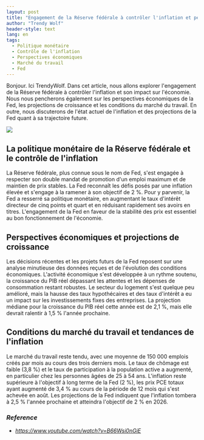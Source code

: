 ```yaml
---
layout: post
title: "Engagement de la Réserve fédérale à contrôler l'inflation et perspectives économiques"
author: "Trendy Wolf"
header-style: text
lang: en
tags:
  - Politique monétaire
  - Contrôle de l'inflation
  - Perspectives économiques
  - Marché du travail
  - Fed
---
```


Bonjour. Ici TrendyWolf. Dans cet article, nous allons explorer l'engagement de la Réserve fédérale à contrôler l'inflation et son impact sur l'économie. Nous nous pencherons également sur les perspectives économiques de la Fed, les projections de croissance et les conditions du marché du travail. En outre, nous discuterons de l'état actuel de l'inflation et des projections de la Fed quant à sa trajectoire future.

<img
    src="https://i.ytimg.com/vi/B66Wsi0nGiE/hqdefault.jpg"
/>


## La politique monétaire de la Réserve fédérale et le contrôle de l'inflation
La Réserve fédérale, plus connue sous le nom de Fed, s'est engagée à respecter son double mandat de promotion d'un emploi maximum et de maintien de prix stables. La Fed reconnaît les défis posés par une inflation élevée et s'engage à la ramener à son objectif de 2 %. Pour y parvenir, la Fed a resserré sa politique monétaire, en augmentant le taux d'intérêt directeur de cinq points et quart et en réduisant rapidement ses avoirs en titres. L'engagement de la Fed en faveur de la stabilité des prix est essentiel au bon fonctionnement de l'économie.

## Perspectives économiques et projections de croissance
Les décisions récentes et les projets futurs de la Fed reposent sur une analyse minutieuse des données reçues et de l'évolution des conditions économiques. L'activité économique s'est développée à un rythme soutenu, la croissance du PIB réel dépassant les attentes et les dépenses de consommation restant robustes. Le secteur du logement s'est quelque peu amélioré, mais la hausse des taux hypothécaires et des taux d'intérêt a eu un impact sur les investissements fixes des entreprises. La projection médiane pour la croissance du PIB réel cette année est de 2,1 %, mais elle devrait ralentir à 1,5 % l'année prochaine.

## Conditions du marché du travail et tendances de l'inflation
Le marché du travail reste tendu, avec une moyenne de 150 000 emplois créés par mois au cours des trois derniers mois. Le taux de chômage est faible (3,8 %) et le taux de participation à la population active a augmenté, en particulier chez les personnes âgées de 25 à 54 ans. L'inflation reste supérieure à l'objectif à long terme de la Fed (2 %), les prix PCE totaux ayant augmenté de 3,4 % au cours de la période de 12 mois qui s'est achevée en août. Les projections de la Fed indiquent que l'inflation tombera à 2,5 % l'année prochaine et atteindra l'objectif de 2 % en 2026.


### _Reference_
- _https://www.youtube.com/watch?v=B66Wsi0nGiE_

